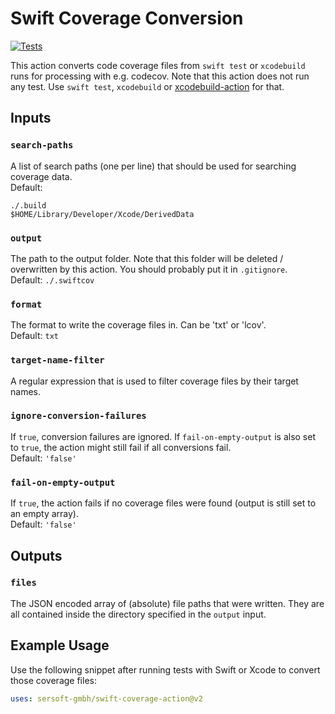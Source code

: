 # Swift Coverage Conversion

[![Tests](https://github.com/sersoft-gmbh/swift-coverage-action/actions/workflows/tests.yml/badge.svg)](https://github.com/sersoft-gmbh/swift-coverage-action/actions/workflows/tests.yml)

This action converts code coverage files from `swift test` or `xcodebuild` runs for processing with e.g. codecov.
Note that this action does not run any test. Use `swift test`, `xcodebuild` or [xcodebuild-action](https://github.com/sersoft-gmbh/xcodebuild-action) for that.

## Inputs

### `search-paths`

A list of search paths (one per line) that should be used for searching coverage data.<br/>
Default: 
```
./.build
$HOME/Library/Developer/Xcode/DerivedData
```

### `output`

The path to the output folder. Note that this folder will be deleted / overwritten by this action.
You should probably put it in `.gitignore`.<br/>
Default: `./.swiftcov`

### `format`

The format to write the coverage files in. Can be 'txt' or 'lcov'.<br/>
Default: `txt`

### `target-name-filter`

A regular expression that is used to filter coverage files by their target names.

### `ignore-conversion-failures`

If `true`, conversion failures are ignored. If `fail-on-empty-output` is also set to `true`, the action might still fail if all conversions fail.<br/>
Default: `'false'`

### `fail-on-empty-output`

If `true`, the action fails if no coverage files were found (output is still set to an empty array).<br/>
Default: `'false'`

## Outputs

### `files`

The JSON encoded array of (absolute) file paths that were written. They are all contained inside the directory specified in the `output` input.

## Example Usage

Use the following snippet after running tests with Swift or Xcode to convert those coverage files:
```yaml
uses: sersoft-gmbh/swift-coverage-action@v2
```
